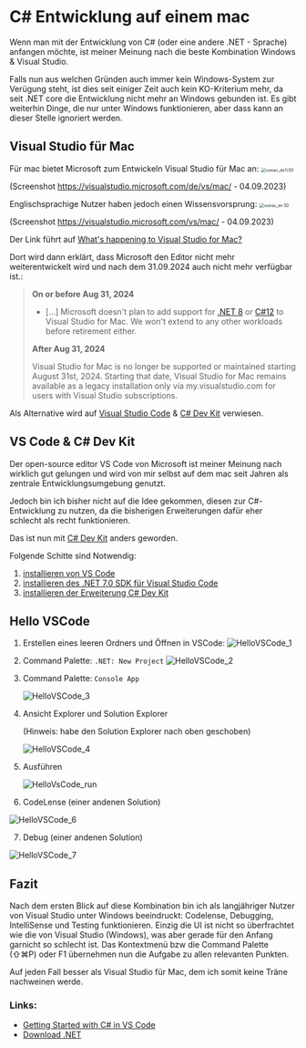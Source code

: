 # C# Entwicklung auf einem mac

Wenn man mit der Entwicklung von C# (oder eine andere .NET  - Sprache) anfangen möchte, ist meiner Meinung nach die beste Kombination Windows &  Visual Studio.

Falls nun aus welchen Gründen auch immer kein Windows-System zur  Verügung steht, ist dies seit einiger Zeit auch kein KO-Kriterium mehr, da seit .NET core die Entwicklung nicht mehr an Windows gebunden ist. Es gibt weiterhin Dinge, die nur unter Windows funktionieren, aber dass kann an dieser Stelle ignoriert werden.

## Visual Studio für Mac

Für mac bietet Microsoft zum Entwickeln Visual Studio für Mac an: <img src="images/vsmac_de.png" alt="vsmac_de%50" style="zoom:50%;" />

(Screenshot https://visualstudio.microsoft.com/de/vs/mac/ -  04.09.2023)

Englischsprachige Nutzer haben jedoch einen Wissensvorsprung:
<img src="images/vsmac_en.png" alt="vsmac_en 50" style="zoom:50%;" />

(Screenshot https://visualstudio.microsoft.com/vs/mac/ - 04.09.2023)

Der Link führt auf [What's happening to Visual Studio for Mac?](https://learn.microsoft.com/en-us/visualstudio/mac/what-happened-to-vs-for-mac?view=vsmac-2022)

Dort wird dann erklärt, dass Microsoft den Editor nicht mehr weiterentwickelt wird und nach dem 31.09.2024 auch nicht mehr verfügbar ist.:

> **On or before Aug 31, 2024**
>
> - […] Microsoft doesn't plan to add support for [.NET 8](https://learn.microsoft.com/en-us/dotnet/core/whats-new/dotnet-8/) or [C#12](https://learn.microsoft.com/en-us/dotnet/csharp/whats-new/csharp-12/) to Visual Studio for Mac. We won't extend to any other workloads before retirement either.
>
> **After Aug 31, 2024**
>
> Visual Studio for Mac is no longer be supported or maintained starting August 31st, 2024. Starting that date, Visual Studio for Mac remains available as a legacy installation only via my.visualstudio.com for users with Visual Studio subscriptions.

Als Alternative wird auf [Visual Studio Code](https://code.visualstudio.com/docs/editor/whyvscode) & [C# Dev Kit](https://marketplace.visualstudio.com/items?itemName=ms-dotnettools.csdevkit) verwiesen.

## VS Code & C# Dev Kit

Der open-source editor VS Code von Microsoft ist meiner Meinung nach wirklich gut gelungen und wird von mir selbst auf dem mac seit Jahren als zentrale Entwicklungsumgebung genutzt. 

Jedoch bin ich bisher nicht auf die Idee gekommen, diesen zur C#-Entwicklung zu nutzen, da die bisherigen Erweiterungen dafür eher schlecht als recht funktionieren.

Das ist nun mit [C# Dev Kit](https://marketplace.visualstudio.com/items?itemName=ms-dotnettools.csdevkit) anders geworden.

Folgende Schitte sind Notwendig:

1. [installieren von VS Code](https://code.visualstudio.com/)
2. [installieren des .NET 7.0 SDK für Visual Studio Code](https://dotnet.microsoft.com/en-us/download/dotnet/sdk-for-vs-code?utm_source=vs-code&amp;utm_medium=referral&amp;utm_campaign=sdk-install)
3. [installieren der Erweiterung C# Dev Kit](https://marketplace.visualstudio.com/items?itemName=ms-dotnettools.csdevkit)



## Hello VSCode

1. Erstellen eines leeren Ordners und Öffnen in VSCode:
   ![HelloVSCode_1](images/HelloVSCode_1.png)

2. Command Palette: `.NET: New Project`
   ![HelloVSCode_2](images/HelloVSCode_2.png)

3. Command Palette: `Console App`

   ![HelloVSCode_3](images/HelloVSCode_3.png)

4. Ansicht Explorer und Solution Explorer

   (Hinweis: habe den Solution Explorer nach oben geschoben)

   ![HelloVSCode_4](images/HelloVSCode_4.png)
   

5. Ausführen

   ![HelloVsCode_run](/Users/macphil/git/github/macphil/passt/images/HelloVsCode_run.png)



6. CodeLense (einer andenen Solution)

![HelloVSCode_6](images/HelloVSCode_6.png)

7. Debug (einer andenen Solution)

![HelloVSCode_7](images/HelloVSCode_7.png)

## Fazit

Nach dem ersten Blick auf diese Kombination bin ich als langjähriger Nutzer von Visual Studio unter Windows beeindruckt: Codelense, Debugging, IntelliSense und Testing funktionieren. Einzig die UI ist nicht so überfrachtet wie die von Visual Studio (Windows), was aber gerade für den Anfang garnicht so schlecht ist. Das Kontextmenü bzw die Command Palette (⇧⌘P)  oder F1  übernehmen nun die Aufgabe zu allen relevanten Punkten.

Auf jeden Fall besser als Visual Studio für Mac, dem ich somit keine Träne nachweinen werde.

### Links:

- [Getting Started with C# in VS Code](https://code.visualstudio.com/docs/csharp/get-started)
- [Download .NET](https://dotnet.microsoft.com/en-us/download/dotnet)
